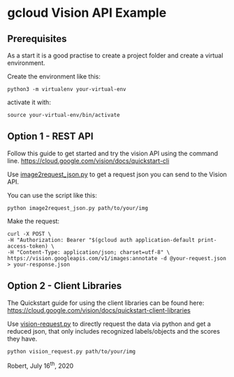 # gcloud Vision API Example

## Prerequisites

As a start it is a good practise to create a project folder and create a virtual environment.

Create the environment like this:

	python3 -m virtualenv your-virtual-env

activate it with:

	source your-virtual-env/bin/activate

## Option 1 - REST API

Follow this guide to get started and try the vision API using the command line.
<a href="https://cloud.google.com/vision/docs/quickstart-cli" target="_blank">https://cloud.google.com/vision/docs/quickstart-cli</a>

Use [image2request_json.py](image2request_json.py) to get a request json you can send to the Vision API.

You can use the script like this:

	python image2request_json.py path/to/your/img

Make the request:

	curl -X POST \
	-H "Authorization: Bearer "$(gcloud auth application-default print-access-token) \
	-H "Content-Type: application/json; charset=utf-8" \
	https://vision.googleapis.com/v1/images:annotate -d @your-request.json > your-response.json

## Option 2 - Client Libraries

The Quickstart guide for using the client libraries can be found here:  
<a href="https://cloud.google.com/vision/docs/quickstart-client-libraries" target="_blank">https://cloud.google.com/vision/docs/quickstart-client-libraries</a>

Use [vision-request.py](vision-request.py) to directly request the data via python and get a reduced json, that only includes recognized labels/objects and the scores they have.

	python vision_request.py path/to/your/img

<i class="far fa-circle" style="color:gold"></i> Robert, July 16<sup>th</sup>, 2020